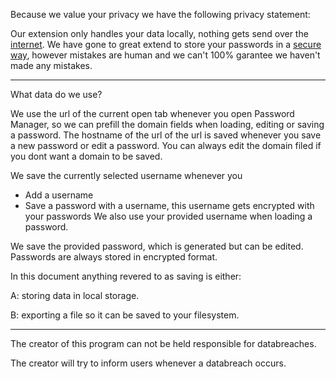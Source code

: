 Because we value your privacy we have the following privacy statement:

Our extension only handles your data locally, nothing gets send over the [internet](VerifyNoInternet.md).
We have gone to great extend to store your passwords in a [secure way](HowArePasswordsStored.md), however mistakes are human
and we can't 100% garantee we haven't made any mistakes.
___
What data do we use?

We use the url of the current open tab whenever you open Password Manager,
so we can prefill the domain fields when loading, editing or saving a password. The hostname of the url
of the url is saved whenever you save a new password or edit a password. You can always edit
the domain filed if you dont want a domain to be saved.

We save the currently selected username whenever you
- Add a username
- Save a password with a username, this username gets encrypted with your passwords
We also use your provided username when loading a password.

We save the provided password, which is generated but can be edited.
Passwords are always stored in encrypted format.


In this document anything revered to as saving is either:

A: storing data in local storage.

B: exporting a file so it can be saved to your filesystem.

___

The creator of this program can not be held responsible for databreaches.

The creator will try to inform users whenever a databreach occurs.